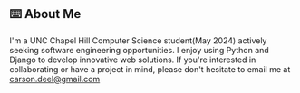 ## ⌨️ About Me
I'm a UNC Chapel Hill Computer Science student(May 2024) actively seeking software engineering opportunities. I enjoy using Python and Django to develop innovative web solutions. If you're interested in collaborating or have a project in mind, please don't hesitate to email me at carson.deel@gmail.com

